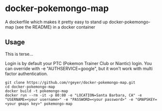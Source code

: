 # docker-pokemongo-map
A dockerfile which makes it pretty easy to stand up docker-pokemongo-map (see the README) in a docker container

## Usage
This is terse...

Login is by default your PTC (Pokemon Trainer Club or Niantic) login. You can override with -e "AUTHSERVICE=google", but it won't work with multi factor authentication.

```
git clone https://github.com/rgeyer/docker-pokemongo-map.git
cd docker-pokemongo-map
docker build -t pokemongo-map
docker run --rm -it -p 80:80 -e "LOCATION=Santa Barbara, CA" -e "USERNAME=<your username>" -e "PASSWORD=<your password>" -e "GMAPSKEY=<your gmaps key>" pokemongo-map
```
